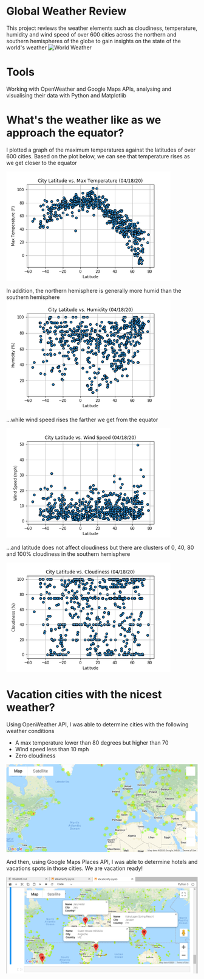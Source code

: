 # Global Weather Review
This project reviews the weather elements such as cloudiness, temperature, humidity and wind speed of over 600 cities across the northern and southern hemispheres of the globe to gain insights on the state of the world's weather
![World Weather](https://media.sciencephoto.com/image/c0053522/800wm/C0053522-World_weather,_satellite_image.jpg "World Weather")

# Tools
Working with OpenWeather and Google Maps APIs, analysing and visualising their data with Python and Matplotlib

# What's the weather like as we approach the equator?
I plotted a graph of the maximum temperatures against the latitudes of over 600 cities.
Based on the plot below, we can see that temperature rises as we get closer to the equator

![World Temperatures](Images/CityLatMaxTemp.png)

In addition, the northern hemisphere is generally more humid than the southern hemisphere
![World Humidity](Images/CityLatHumidity.png)

...while wind speed rises the farther we get from the equator

![World Wind Speed](Images/CityLatWindSpeed.png)


...and latitude does not affect cloudiness but there are clusters of 0, 40, 80 and 100% cloudiness in the southern hemisphere

![World Cloudiness](Images/CityLatCloudiness.png)

# Vacation cities with the nicest weather?
Using OpenWeather API, I was able to determine cities with the following weather conditions
* A max temperature lower than 80 degrees but higher than 70
* Wind speed less than 10 mph
* Zero cloudiness

![Best Weather Cities](Images/HeatLayerMap.png)

And then, using Google Maps Places API, I was able to determine hotels and vacations spots in those cities. We are vacation ready!

![Best Weather Hotels](Images/HotelMap.png)

